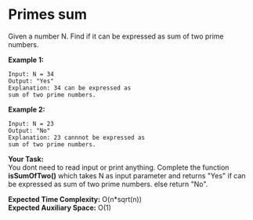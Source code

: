# Primes sum
Given a number N. Find if it can be expressed as sum of two prime numbers.

**Example 1:**
```
Input: N = 34
Output: "Yes" 
Explanation: 34 can be expressed as 
sum of two prime numbers.
```
**Example 2:**
```
Input: N = 23
Output: "No"
Explanation: 23 cannnot be expressed as
sum of two prime numbers. 
```
**Your Task:**<br>
You dont need to read input or print anything. Complete the function **isSumOfTwo()** which takes N as input parameter and returns "Yes" if can be expressed as sum of two prime numbers. else return "No".

**Expected Time Complexity:** O(n*sqrt(n))<br>
**Expected Auxiliary Space:** O(1)
